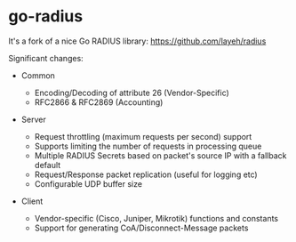 # go-radius

It's a fork of a nice Go RADIUS library: https://github.com/layeh/radius

Significant changes:
* Common
  * Encoding/Decoding of attribute 26 (Vendor-Specific)
  * RFC2866 & RFC2869 (Accounting)

* Server
  * Request throttling (maximum requests per second) support
  * Supports limiting the number of requests in processing queue
  * Multiple RADIUS Secrets based on packet's source IP with a fallback default
  * Request/Response packet replication (useful for logging etc)
  * Configurable UDP buffer size

* Client
  * Vendor-specific (Cisco, Juniper, Mikrotik) functions and constants
  * Support for generating CoA/Disconnect-Message packets
  